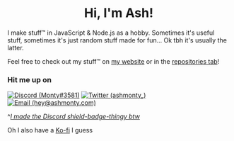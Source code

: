 <h1 align=center>Hi, I'm Ash!</h1>

I make stuff™ in JavaScript & Node.js as a hobby. Sometimes it's useful stuff, sometimes it's just random stuff made for fun... Ok tbh it's usually the latter.

Feel free to check out my stuff™ on [my website](https://ashmonty.com/) or in the [repositories tab](https://github.com/ashmonty?tab=repositories)!

### Hit me up on
[![Discord (Monty#3581)](https://discord-md-badge.vercel.app/api/shield/406125028065804289?style=flat-square)](https://github.com/ashmonty/discord-md-badge)
[![Twitter (ashmonty_)](https://img.shields.io/badge/ashmonty__-%231DA1F2.svg?style=flat-square&logo=Twitter&logoColor=white)](https://twitter.com/ashmonty_)
[![Email (hey@ashmonty.com)](https://img.shields.io/badge/hey@ashmonty.com-BD8EE1?style=flat-square&logo=gmail&logoColor=white)](mailto:hey@ashmonty.com)

^[*I made the Discord shield-badge-thingy btw*](https://github.com/ashmonty/discord-md-badge)

Oh I also have a [Ko-fi](https://ko-fi.com/ashmonty) I guess
